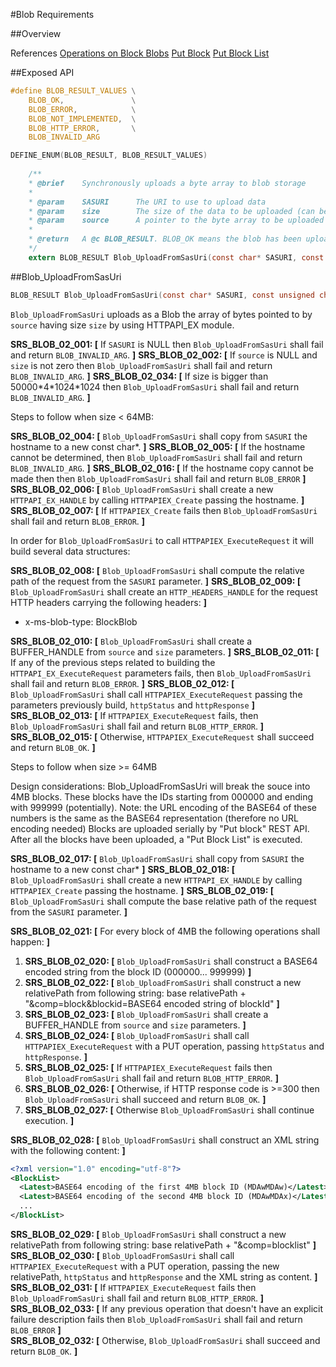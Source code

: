 #Blob Requirements

##Overview

References
[Operations on Block Blobs](https://msdn.microsoft.com/en-us/library/azure/ee691974.aspx)
[Put Block](https://msdn.microsoft.com/en-us/library/azure/dd135726.aspx)
[Put Block List](https://msdn.microsoft.com/en-us/library/azure/dd179467.aspx)

##Exposed API
```c
#define BLOB_RESULT_VALUES \
    BLOB_OK,               \
    BLOB_ERROR,            \
    BLOB_NOT_IMPLEMENTED,  \
    BLOB_HTTP_ERROR,       \
    BLOB_INVALID_ARG    

DEFINE_ENUM(BLOB_RESULT, BLOB_RESULT_VALUES)
    
    /**
    * @brief	Synchronously uploads a byte array to blob storage
    *
    * @param	SASURI	    The URI to use to upload data
    * @param	size		The size of the data to be uploaded (can be 0)
    * @param	source		A pointer to the byte array to be uploaded (can be NULL, but then size needs to be zero)
    *
    * @return	A @c BLOB_RESULT. BLOB_OK means the blob has been uploaded successfully. Any other value indicates an error
    */
    extern BLOB_RESULT Blob_UploadFromSasUri(const char* SASURI, const unsigned char* source, size_t size, const unsigned int* httpStatus, BUFFER_HANDLE httpResponse);
```

##Blob_UploadFromSasUri 
```c
BLOB_RESULT Blob_UploadFromSasUri(const char* SASURI, const unsigned char* source, size_t size, const unsigned int* httpStatus, BUFFER_HANDLE httpResponse)
```
`Blob_UploadFromSasUri` uploads as a Blob the array of bytes pointed to by `source` having size `size` by using HTTPAPI_EX module.

**SRS_BLOB_02_001: [** If `SASURI` is NULL then `Blob_UploadFromSasUri` shall fail and return `BLOB_INVALID_ARG`. **]**
**SRS_BLOB_02_002: [** If `source` is NULL and `size` is not zero then `Blob_UploadFromSasUri` shall fail and return `BLOB_INVALID_ARG`. **]**
**SRS_BLOB_02_034: [** If size is bigger than 50000\*4\*1024\*1024 then `Blob_UploadFromSasUri` shall fail and return `BLOB_INVALID_ARG`. **]**

Steps to follow when size < 64MB:

**SRS_BLOB_02_004: [** `Blob_UploadFromSasUri` shall copy from `SASURI` the hostname to a new const char\*. **]** 
**SRS_BLOB_02_005: [** If the hostname cannot be determined, then `Blob_UploadFromSasUri` shall fail and return `BLOB_INVALID_ARG`. **]**
**SRS_BLOB_02_016: [** If the hostname copy cannot be made then then `Blob_UploadFromSasUri` shall fail and return `BLOB_ERROR` **]**
**SRS_BLOB_02_006: [** `Blob_UploadFromSasUri` shall create a new `HTTPAPI_EX_HANDLE` by calling `HTTPAPIEX_Create` passing the hostname. **]**
**SRS_BLOB_02_007: [** If `HTTPAPIEX_Create` fails then `Blob_UploadFromSasUri` shall fail and return `BLOB_ERROR`. **]**

In order for `Blob_UploadFromSasUri` to call `HTTPAPIEX_ExecuteRequest` it will build several data structures:

**SRS_BLOB_02_008: [** `Blob_UploadFromSasUri` shall compute the relative path of the request from the `SASURI` parameter. **]**
**SRS_BLOB_02_009: [** `Blob_UploadFromSasUri` shall create an `HTTP_HEADERS_HANDLE` for the request HTTP headers carrying the following headers: **]**
- x-ms-blob-type: BlockBlob

**SRS_BLOB_02_010: [** `Blob_UploadFromSasUri` shall create a BUFFER_HANDLE from `source` and `size` parameters. **]**
**SRS_BLOB_02_011: [** If any of the previous steps related to building the `HTTPAPI_EX_ExecuteRequest` parameters fails, then `Blob_UploadFromSasUri` shall fail and return `BLOB_ERROR`. **]**
**SRS_BLOB_02_012: [** `Blob_UploadFromSasUri` shall call `HTTPAPIEX_ExecuteRequest` passing the parameters previously build, `httpStatus` and `httpResponse` **]**
**SRS_BLOB_02_013: [** If `HTTPAPIEX_ExecuteRequest` fails, then `Blob_UploadFromSasUri` shall fail and return `BLOB_HTTP_ERROR`. **]**
**SRS_BLOB_02_015: [** Otherwise, `HTTPAPIEX_ExecuteRequest` shall succeed and return `BLOB_OK`. **]**

Steps to follow when size >= 64MB

Design considerations: Blob_UploadFromSasUri will break the souce into 4MB blocks.
These blocks have the IDs starting from 000000 and ending with 999999 (potentially). 
    Note: the URL encoding of the BASE64 of these numbers is the same as the BASE64 representation (therefore no URL encoding needed)
Blocks are uploaded serially by "Put block" REST API. After all the blocks have been uploaded, a "Put Block List" is executed.

**SRS_BLOB_02_017: [** `Blob_UploadFromSasUri` shall copy from `SASURI` the hostname to a new const char\* **]**
**SRS_BLOB_02_018: [** `Blob_UploadFromSasUri` shall create a new `HTTPAPI_EX_HANDLE` by calling `HTTPAPIEX_Create` passing the hostname. **]**
**SRS_BLOB_02_019: [** `Blob_UploadFromSasUri` shall compute the base relative path of the request from the `SASURI` parameter. **]**
 
**SRS_BLOB_02_021: [** For every block of 4MB the following operations shall happen: **]**
  
1. **SRS_BLOB_02_020: [** `Blob_UploadFromSasUri` shall construct a BASE64 encoded string from the block ID (000000... 999999) **]**
2. **SRS_BLOB_02_022: [** `Blob_UploadFromSasUri` shall construct a new relativePath from following string: base relativePath + "&comp=block&blockid=BASE64 encoded string of blockId" **]**
3. **SRS_BLOB_02_023: [** `Blob_UploadFromSasUri` shall create a BUFFER_HANDLE from `source` and `size` parameters. **]**
4. **SRS_BLOB_02_024: [** `Blob_UploadFromSasUri` shall call `HTTPAPIEX_ExecuteRequest` with a PUT operation, passing `httpStatus` and `httpResponse`. **]**
5. **SRS_BLOB_02_025: [** If `HTTPAPIEX_ExecuteRequest` fails then `Blob_UploadFromSasUri` shall fail and return `BLOB_HTTP_ERROR`. **]**
6. **SRS_BLOB_02_026: [** Otherwise, if HTTP response code is >=300 then `Blob_UploadFromSasUri` shall succeed and return `BLOB_OK`. **]**
7. **SRS_BLOB_02_027: [** Otherwise `Blob_UploadFromSasUri` shall continue execution. **]**

**SRS_BLOB_02_028: [** `Blob_UploadFromSasUri` shall construct an XML string with the following content: **]**
```xml
<?xml version="1.0" encoding="utf-8"?>
<BlockList>
  <Latest>BASE64 encoding of the first 4MB block ID (MDAwMDAw)</Latest>
  <Latest>BASE64 encoding of the second 4MB block ID (MDAwMDAx)</Latest>
  ...
</BlockList>
```

**SRS_BLOB_02_029: [** `Blob_UploadFromSasUri` shall construct a new relativePath from following string: base relativePath + "&comp=blocklist" **]**
**SRS_BLOB_02_030: [** `Blob_UploadFromSasUri` shall call `HTTPAPIEX_ExecuteRequest` with a PUT operation, passing the new relativePath, `httpStatus` and `httpResponse` and the XML string as content. **]**
**SRS_BLOB_02_031: [** If `HTTPAPIEX_ExecuteRequest` fails then `Blob_UploadFromSasUri` shall fail and return `BLOB_HTTP_ERROR`. **]**
**SRS_BLOB_02_033: [** If any previous operation that doesn't have an explicit failure description fails then `Blob_UploadFromSasUri` shall fail and return `BLOB_ERROR` **]**  
**SRS_BLOB_02_032: [** Otherwise, `Blob_UploadFromSasUri` shall succeed and return `BLOB_OK`. **]**
